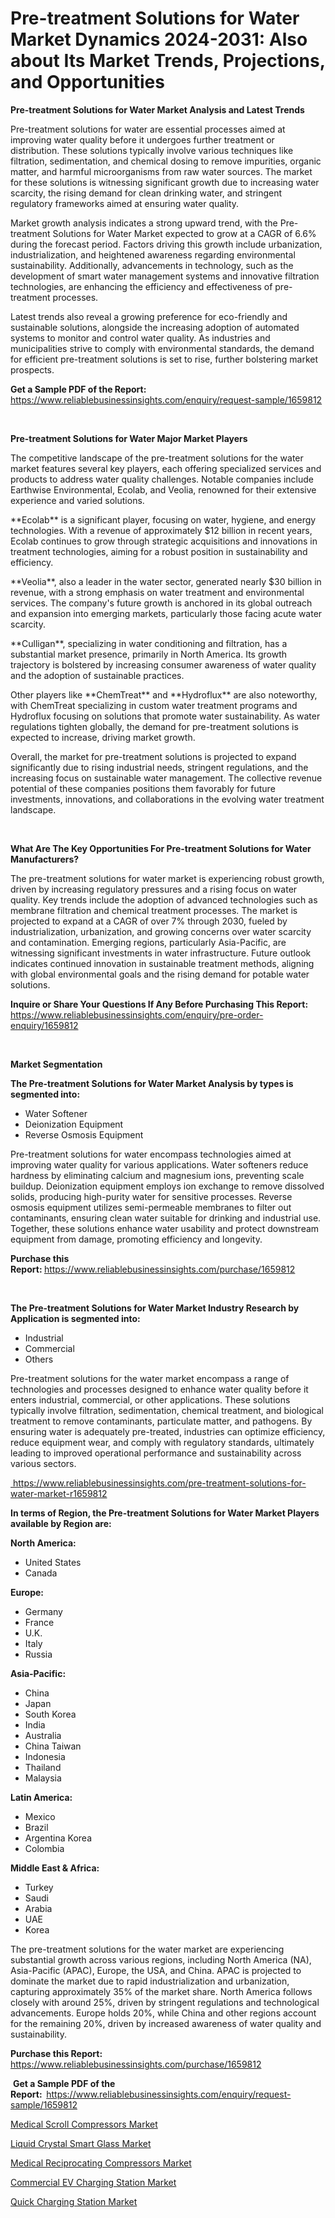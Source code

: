 <p><h1>Pre-treatment Solutions for Water Market Dynamics 2024-2031: Also about Its Market Trends, Projections, and Opportunities</h1></p><p><strong>Pre-treatment Solutions for Water Market Analysis and Latest Trends</strong></p>
<p><p>Pre-treatment solutions for water are essential processes aimed at improving water quality before it undergoes further treatment or distribution. These solutions typically involve various techniques like filtration, sedimentation, and chemical dosing to remove impurities, organic matter, and harmful microorganisms from raw water sources. The market for these solutions is witnessing significant growth due to increasing water scarcity, the rising demand for clean drinking water, and stringent regulatory frameworks aimed at ensuring water quality.</p><p>Market growth analysis indicates a strong upward trend, with the Pre-treatment Solutions for Water Market expected to grow at a CAGR of 6.6% during the forecast period. Factors driving this growth include urbanization, industrialization, and heightened awareness regarding environmental sustainability. Additionally, advancements in technology, such as the development of smart water management systems and innovative filtration technologies, are enhancing the efficiency and effectiveness of pre-treatment processes.</p><p>Latest trends also reveal a growing preference for eco-friendly and sustainable solutions, alongside the increasing adoption of automated systems to monitor and control water quality. As industries and municipalities strive to comply with environmental standards, the demand for efficient pre-treatment solutions is set to rise, further bolstering market prospects.</p></p>
<p><strong>Get a Sample PDF of the Report:&nbsp;</strong> <a href="https://www.reliablebusinessinsights.com/enquiry/request-sample/1659812?utm_campaign=950&utm_medium=2&utm_source=Github&utm_content=ia&utm_term=09122024&utm_id=pre-treatment-solutions-for-water">https://www.reliablebusinessinsights.com/enquiry/request-sample/1659812</a></p>
<p>&nbsp;</p>
<p><strong>Pre-treatment Solutions for Water Major Market Players</strong></p>
<p><p>The competitive landscape of the pre-treatment solutions for the water market features several key players, each offering specialized services and products to address water quality challenges. Notable companies include Earthwise Environmental, Ecolab, and Veolia, renowned for their extensive experience and varied solutions.</p><p>**Ecolab** is a significant player, focusing on water, hygiene, and energy technologies. With a revenue of approximately $12 billion in recent years, Ecolab continues to grow through strategic acquisitions and innovations in treatment technologies, aiming for a robust position in sustainability and efficiency.</p><p>**Veolia**, also a leader in the water sector, generated nearly $30 billion in revenue, with a strong emphasis on water treatment and environmental services. The company's future growth is anchored in its global outreach and expansion into emerging markets, particularly those facing acute water scarcity.</p><p>**Culligan**, specializing in water conditioning and filtration, has a substantial market presence, primarily in North America. Its growth trajectory is bolstered by increasing consumer awareness of water quality and the adoption of sustainable practices.</p><p>Other players like **ChemTreat** and **Hydroflux** are also noteworthy, with ChemTreat specializing in custom water treatment programs and Hydroflux focusing on solutions that promote water sustainability. As water regulations tighten globally, the demand for pre-treatment solutions is expected to increase, driving market growth.</p><p>Overall, the market for pre-treatment solutions is projected to expand significantly due to rising industrial needs, stringent regulations, and the increasing focus on sustainable water management. The collective revenue potential of these companies positions them favorably for future investments, innovations, and collaborations in the evolving water treatment landscape.</p></p>
<p>&nbsp;</p>
<p><strong>What Are The Key Opportunities For Pre-treatment Solutions for Water Manufacturers?</strong></p>
<p><p>The pre-treatment solutions for water market is experiencing robust growth, driven by increasing regulatory pressures and a rising focus on water quality. Key trends include the adoption of advanced technologies such as membrane filtration and chemical treatment processes. The market is projected to expand at a CAGR of over 7% through 2030, fueled by industrialization, urbanization, and growing concerns over water scarcity and contamination. Emerging regions, particularly Asia-Pacific, are witnessing significant investments in water infrastructure. Future outlook indicates continued innovation in sustainable treatment methods, aligning with global environmental goals and the rising demand for potable water solutions.</p></p>
<p><strong>Inquire or Share Your Questions If Any Before Purchasing This Report:</strong> <a href="https://www.reliablebusinessinsights.com/enquiry/pre-order-enquiry/1659812?utm_campaign=950&utm_medium=2&utm_source=Github&utm_content=ia&utm_term=09122024&utm_id=pre-treatment-solutions-for-water">https://www.reliablebusinessinsights.com/enquiry/pre-order-enquiry/1659812</a></p>
<p>&nbsp;</p>
<p><strong>Market Segmentation</strong></p>
<p><strong>The Pre-treatment Solutions for Water Market Analysis by types is segmented into:</strong></p>
<p><ul><li>Water Softener</li><li>Deionization Equipment</li><li>Reverse Osmosis Equipment</li></ul></p>
<p><p>Pre-treatment solutions for water encompass technologies aimed at improving water quality for various applications. Water softeners reduce hardness by eliminating calcium and magnesium ions, preventing scale buildup. Deionization equipment employs ion exchange to remove dissolved solids, producing high-purity water for sensitive processes. Reverse osmosis equipment utilizes semi-permeable membranes to filter out contaminants, ensuring clean water suitable for drinking and industrial use. Together, these solutions enhance water usability and protect downstream equipment from damage, promoting efficiency and longevity.</p></p>
<p><strong>Purchase this Report:&nbsp;</strong><a href="https://www.reliablebusinessinsights.com/purchase/1659812?utm_campaign=950&utm_medium=2&utm_source=Github&utm_content=ia&utm_term=09122024&utm_id=pre-treatment-solutions-for-water">https://www.reliablebusinessinsights.com/purchase/1659812</a></p>
<p>&nbsp;</p>
<p><strong>The Pre-treatment Solutions for Water Market Industry Research by Application is segmented into:</strong></p>
<p><ul><li>Industrial</li><li>Commercial</li><li>Others</li></ul></p>
<p><p>Pre-treatment solutions for the water market encompass a range of technologies and processes designed to enhance water quality before it enters industrial, commercial, or other applications. These solutions typically involve filtration, sedimentation, chemical treatment, and biological treatment to remove contaminants, particulate matter, and pathogens. By ensuring water is adequately pre-treated, industries can optimize efficiency, reduce equipment wear, and comply with regulatory standards, ultimately leading to improved operational performance and sustainability across various sectors.</p></p>
<p><a href="https://www.reliablebusinessinsights.com/pre-treatment-solutions-for-water-market-r1659812?utm_campaign=950&utm_medium=2&utm_source=Github&utm_content=ia&utm_term=09122024&utm_id=pre-treatment-solutions-for-water">&nbsp;https://www.reliablebusinessinsights.com/pre-treatment-solutions-for-water-market-r1659812</a></p>
<p><strong>In terms of Region, the Pre-treatment Solutions for Water Market Players available by Region are:</strong></p>
<p>
    <p> <strong> North America: </strong>
        <ul>
            <li>United States</li>
            <li>Canada</li>
        </ul>
        </p> 
    <p> <strong> Europe: </strong>
        <ul>
            <li>Germany</li>
            <li>France</li>
            <li>U.K.</li>
            <li>Italy</li>
            <li>Russia</li>
        </ul>
        </p> 
    <p> <strong> Asia-Pacific: </strong>
        <ul>
            <li>China</li>
            <li>Japan</li>
            <li>South Korea</li>
            <li>India</li>
            <li>Australia</li>
            <li>China Taiwan</li>
            <li>Indonesia</li>
            <li>Thailand</li>
            <li>Malaysia</li>
        </ul>
        </p> 
    <p> <strong> Latin America: </strong>
        <ul>
            <li>Mexico</li>
            <li>Brazil</li>
            <li>Argentina Korea</li>
            <li>Colombia</li>
        </ul>
        </p> 
    <p> <strong> Middle East & Africa: </strong>
        <ul>
            <li>Turkey</li>
            <li>Saudi</li>
            <li>Arabia</li>
            <li>UAE</li>
            <li>Korea</li>
        </ul>
    </p>
    </p>
<p><p>The pre-treatment solutions for the water market are experiencing substantial growth across various regions, including North America (NA), Asia-Pacific (APAC), Europe, the USA, and China. APAC is projected to dominate the market due to rapid industrialization and urbanization, capturing approximately 35% of the market share. North America follows closely with around 25%, driven by stringent regulations and technological advancements. Europe holds 20%, while China and other regions account for the remaining 20%, driven by increased awareness of water quality and sustainability.</p></p>
<p><strong>Purchase this Report: </strong><a href="https://www.reliablebusinessinsights.com/purchase/1659812?utm_campaign=950&utm_medium=2&utm_source=Github&utm_content=ia&utm_term=09122024&utm_id=pre-treatment-solutions-for-water">https://www.reliablebusinessinsights.com/purchase/1659812</a></p>
<p>&nbsp;<strong>Get a Sample PDF of the Report:&nbsp;&nbsp;</strong><a href="https://www.reliablebusinessinsights.com/enquiry/request-sample/1659812?utm_campaign=950&utm_medium=2&utm_source=Github&utm_content=ia&utm_term=09122024&utm_id=pre-treatment-solutions-for-water">https://www.reliablebusinessinsights.com/enquiry/request-sample/1659812</a></p>
<p><strong></strong></p>
<p><p><a href="https://github.com/flnordan65e0/Market-Research-Report-List-1/blob/main/medical-scroll-compressors-market.md?utm_campaign=950&utm_medium=2&utm_source=Github&utm_content=ia&utm_term=09122024&utm_id=pre-treatment-solutions-for-water">Medical Scroll Compressors Market</a></p><p><a href="https://www.linkedin.com/pulse/liquid-crystal-smart-glass-market-surge-102-cagr-growth-jhtef?utm_campaign=950&utm_medium=2&utm_source=Github&utm_content=ia&utm_term=09122024&utm_id=pre-treatment-solutions-for-water">Liquid Crystal Smart Glass Market</a></p><p><a href="https://github.com/rodinayygacklezi/Market-Research-Report-List-1/blob/main/medical-reciprocating-compressors-market.md?utm_campaign=950&utm_medium=2&utm_source=Github&utm_content=ia&utm_term=09122024&utm_id=pre-treatment-solutions-for-water">Medical Reciprocating Compressors Market</a></p><p><a href="https://www.linkedin.com/pulse/expanding-global-commercial-ev-charging-station-market-future-m6aif?utm_campaign=950&utm_medium=2&utm_source=Github&utm_content=ia&utm_term=09122024&utm_id=pre-treatment-solutions-for-water">Commercial EV Charging Station Market</a></p><p><a href="https://www.linkedin.com/pulse/quick-charging-station-market-size-expanding-cagr-101-period-ngspf?utm_campaign=950&utm_medium=2&utm_source=Github&utm_content=ia&utm_term=09122024&utm_id=pre-treatment-solutions-for-water">Quick Charging Station Market</a></p></p>